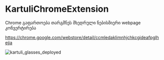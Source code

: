 KartuliChromeExtension
======================

Chrome გაფართოება  თარგმნეს მხედრული  ნებისმიერი webpage კონვერტირება

https://chrome.google.com/webstore/detail/ccmledaklimnhjchkcgideafpglhejja

![kartuli_glasses_deployed](https://cloud.githubusercontent.com/assets/196199/2749604/d2249574-c810-11e3-9315-99b5ac047fcc.png)

